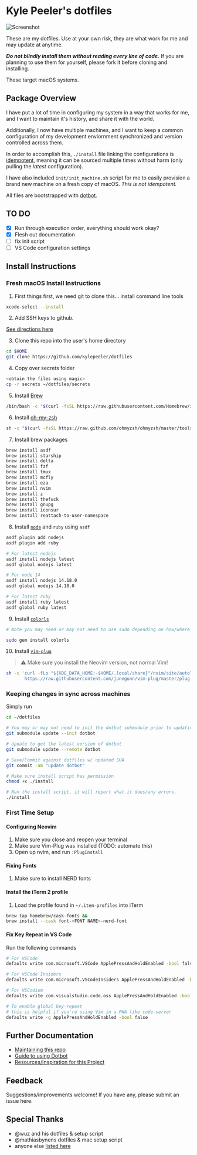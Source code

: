 # Kyle Peeler's dotfiles

![Screenshot](https://p-zkfgg0j.t2.n0.cdn.getcloudapp.com/items/YEu1q15n/CleanShot%202020-04-08%20at%2012.09.47%402x.png)

These are my dotfiles. Use at your own risk, they are what work for me and may update at anytime.

***Do not blindly install them without reading every line of code.***
If you are planning to use them for yourself, please fork it before cloning and installing.

These target macOS systems.

## Package Overview

I have put a lot of time in configuring my system in a way that works for me, and I want to maintain it's history, and share it with the world.

Additionally, I now have multiple machines, and I want to keep a common configuration of my development enviornment synchronized and version controlled across them.

In order to accomplish this, `./install` file linking the configurations is [idempotent](https://en.wikipedia.org/wiki/Idempotence), meaning it can be sourced multiple times without harm (only pulling the *latest* configuration).

I have also included `init/init_machine.sh` script for me to easily provision a brand new machine on a fresh copy of macOS. *This is not idempotent.*

All files are bootstrapped with [dotbot](https://github.com/anishathalye/dotbot).

## TO DO

- [x] Run through execution order, everything should work okay?
- [x] Flesh out documentation
- [ ] fix init script
- [ ] VS Code configuration settings

## Install Instructions

### Fresh macOS Install Instructions

1. First things first, we need git to clone this... install command line tools

```bash
xcode-select --install
```

2. Add SSH keys to github.

[See directions here](https://docs.github.com/en/authentication/connecting-to-github-with-ssh)

3. Clone this repo into the user's home directory

```bash
cd $HOME
git clone https://github.com/kylepeeler/dotfiles
```

4. Copy over secrets folder

```bash
<obtain the files using magic>
cp -r secrets ~/dotfiles/secrets
```

5. Install [Brew](https://brew.sh/)

```bash
/bin/bash -c "$(curl -fsSL https://raw.githubusercontent.com/Homebrew/install/HEAD/install.sh)"
```

6. Install [oh-my-zsh](https://ohmyz.sh/#install)

```bash
sh -c "$(curl -fsSL https://raw.github.com/ohmyzsh/ohmyzsh/master/tools/install.sh)"
```

7. Install brew packages

```bash
brew install asdf
brew install starship
brew install delta
brew install fzf
brew install tmux
brew install mcfly
brew install eza
brew install nvim
brew install z
brew install thefuck
brew install gnupg
brew install iconsur
brew install reattach-to-user-namespace
```

8. Install [`node`](https://nodejs.org) and `ruby` using `asdf`

```bash
asdf plugin add nodejs
asdf plugin add ruby

# For latest nodejs
asdf install nodejs latest
asdf global nodejs latest

# For node 14
asdf install nodejs 14.18.0
asdf global nodejs 14.18.0

# For latest ruby
asdf install ruby latest
asdf global ruby latest

```

9. Install [`colorls`](https://github.com/athityakumar/colorls#installation)

```bash
# Note you may need or may not need to use sudo depending on how/where ruby is installed

sudo gem install colorls
```

10. Install [`vim-plug`](https://github.com/junegunn/vim-plug)

> ⚠️  Make sure you install the Neovim version, not normal Vim!

```bash
sh -c 'curl -fLo "${XDG_DATA_HOME:-$HOME/.local/share}"/nvim/site/autoload/plug.vim --create-dirs \
       https://raw.githubusercontent.com/junegunn/vim-plug/master/plug.vim'
```

<!-- TODO: FIX ME!
4. Run the init_machine.sh script
```bash
chmod +x ~/dotfiles/init/init_machine.sh
./dotfiles/init/init_machine.sh
``` -->

### Keeping changes in sync across machines

Simply run

```bash
cd ~/dotfiles

# You may or may not need to init the dotbot submodule prior to updating
git submodule update --init dotbot

# Update to get the latest version of dotbot
git submodule update --remote dotbot

# Save/Commit against dotfiles w/ updated SHA
git commit -am "update dotbot"

# Make sure install script has permission
chmod +x ./install

# Run the install script, it will report what it does/any errors.
./install
```

### First Time Setup

#### Configuring Neovim

1. Make sure you close and reopen your terminal
2. Make sure Vim-Plug was installed (TODO: automate this)
3. Open up nvim, and run `:PlugInstall`

#### Fixing Fonts

1. Make sure to install NERD fonts

#### Install the iTerm 2 profile

1. Load the profile found in `~/.item-profiles` into iTerm

```bash
brew tap homebrew/cask-fonts &&
brew install --cask font-<FONT NAME>-nerd-font
```

#### Fix Key Repeat in VS Code

Run the following commands

```bash
# For VSCode
defaults write com.microsoft.VSCode ApplePressAndHoldEnabled -bool false

# For VSCode Insiders
defaults write com.microsoft.VSCodeInsiders ApplePressAndHoldEnabled -bool false

# For VSCodium
defaults write com.visualstudio.code.oss ApplePressAndHoldEnabled -bool false

# To enable global key-repeat
# this is helpful if you're using Vim in a PWA like code-server
defaults write -g ApplePressAndHoldEnabled -bool false
```

## Further Documentation

- [Maintaining this repo](docs/maintenance.md)
- [Guide to using Dotbot](docs/using-dotbot.md)
- [Resources/Inspiration for this Project](docs/resources.md)

## Feedback

Suggestions/improvements welcome! If you have any, please submit an issue here.

## Special Thanks

- @wuz and his dotfiles & setup script
- @mathiasbynens dotfiles & mac setup script
- anyone else [listed here](docs/resources.md)
